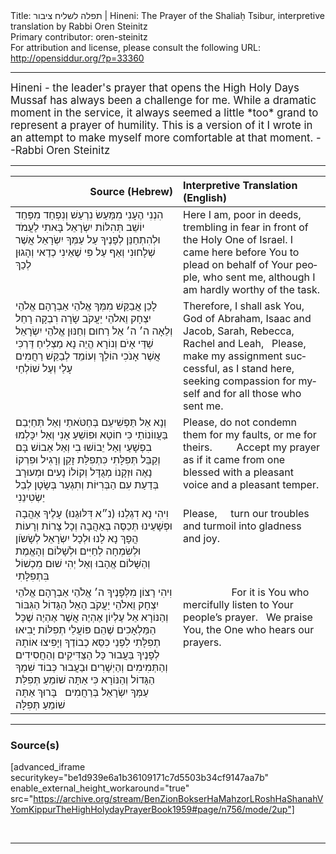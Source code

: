 <html>
<head></head>
<body>
Title: תפלה לשליח ציבור | Hineni: The Prayer of the Shaliaḥ Tsibur, interpretive translation by Rabbi Oren Steinitz<br />
Primary contributor: oren-steinitz<br />
For attribution and license, please consult the following URL: <a href="http://opensiddur.org/?p=33360">http://opensiddur.org/?p=33360</a>
<p />
<hr />

<div class="english" lang="en" style="font-size: 1.2em;">
Hineni - the leader's prayer that opens the High Holy Days Mussaf has always been a challenge for me. While a dramatic moment in the service, it always seemed a little *too* grand to represent a prayer of humility. This is a version of it I wrote in an attempt to make myself more comfortable at that moment. --Rabbi Oren Steinitz
</div>

<hr />

<table style="margin-left: auto;margin-right: auto;" class="draggable">
<thead><tr><th id="x" style="text-align: right;">Source (Hebrew)</th><th style="text-align: left;">Interpretive Translation (English)</th></tr></thead>
<tbody>
<tr><td style="vertical-align:top;">
<div class="liturgy" lang="he">
הִנְנִי 
הֶעָנִי מִמַּעַשׂ
נִרְעַשׁ וְנִפְחַד מִפַּחַד 
יוֹשֵׁב תְּהִלּוֹת יִשְׂרָאֵל
בָּאתִי לַעֲמֹד וּלְהִתְחַנֵּן לְפָנֶיךָ
עַל עַמְּךָ יִשְׂרָאֵל אֲשֶׁר 
שְׁלָחוּנִי
וְאַף עַל פִּי שֶׁאֵינִי כְדַאי וְהָגוּן לְכַךְ
</span></div></td>
 
<td style="vertical-align:top;">
<div class="english" lang="en">
Here I am,
poor in deeds,
trembling in fear 
in front of the Holy One of Israel.
I came here before You to plead 
on behalf of Your people, 
who sent me,
although I am hardly worthy of the task.
</div></td></tr>


<tr><td style="vertical-align:top;">
<div class="liturgy" lang="he">
לָכֵן אֲבַקֵּשׁ מִמְּךָ
אֱלֹהֵי אַבְרָהָם אֱלֹהֵי יִצְחָק וֵאלֹהֵי יַעֲקֹב
שָׂרָה רִבְקָה רָחֵל וְלֵאָה
ה׳ ה׳ אֵל רַחוּם וְחַנּוּן אֱלֹהֵי יִשְׂרָאֵל שַׁדַּי אָיֹם וְנוֹרָא
הֱיֵה נָא 
מַצְלִיחַ דַּרְכִּי
אֲשֶׁר אָנֹכִי הוֹלֵךְ וְעוֹמֵד 
לְבַקֵּשׁ רַחֲמִים 
עָלַי וְעַל שׁוֹלְחַי
</span></div></td>
 
<td style="vertical-align:top;">
<div class="english" lang="en">
Therefore, I shall ask You,
God of Abraham, Isaac and Jacob,
Sarah, Rebecca, Rachel and Leah,
&nbsp;
Please,
make my assignment successful,
as I stand here, 
seeking compassion 
for myself and for all those who sent me.
</div></td></tr>


<tr><td style="vertical-align:top;">
<div class="liturgy" lang="he">
וְנָא 
אַל תַּפְשִׁיעֵם בְּחַטֹּאתַי
וְאַל תְּחַיְּבֵם בַּעֲווֹנוֹתַי
כִּי חוֹטֵא וּפוֹשֵׁעַ אָנִי
וְאַל יִכָּלְמוּ בִפְשָׁעַי
וְאַל יֵבוֹשׁוּ בִי
וְאַל אֵבוֹשׁ בָּם
וְקַבֵּל תְּפִלָּתִי כִּתְפִלַּת זָקֵן וְרָגִיל
וּפִרְקוֹ נָאֶה וּזְקָנוֹ מְגֻדָּל וְקוֹלוֹ נָעִים
וּמְעוּרָב בְּדַעַת עִם הַבְּרִיּוֹת
וְתִגְעַר בְּשָׂטָן לְבַל יַשְׂטִינֵנִי
</span></div></td>
 
<td style="vertical-align:top;">
<div class="english" lang="en">
Please,
do not condemn them for my faults,
or me for theirs.
&nbsp;
&nbsp;
&nbsp;
&nbsp;
Accept my prayer 
as if it came from one 
blessed with a pleasant voice 
and a pleasant temper.
</div></td></tr>


<tr><td style="vertical-align:top;">
<div class="liturgy" lang="he">
וִיהִי נָא 
דִגְלֵנוּ (נ״א דִּלּוּגֵנוּ) עָלֶיךָ אַהֲבָה 
וּפְשָׁעֵינוּ תְּכַסֶּה בְּאַהֲבָה
וְכָל צָרוֹת וְרָעוֹת
הֲפָךְ נָא לָנוּ וּלְכָל יִשְׂרָאֵל
לְשָׂשֹוֹן וּלְשִׂמְחָה לְחַיִּים וּלְשָׁלוֹם
וְהָאֱמֶת וְהַשָּׁלוֹם אֱהָבוּ
וְאַל יְהִי שׁוּם מִכְשׁוֹל בִּתְפִלָּתִי
</span></div></td>
 
<td style="vertical-align:top;">
<div class="english" lang="en">
Please,
&nbsp;
&nbsp;
turn our 
troubles and turmoil
into gladness and joy.
</div></td></tr>


<tr><td style="vertical-align:top;">
<div class="liturgy" lang="he">
וִיהִי רָצוֹן מִלְּפָנֶיךָ
ה׳ אֱלֹהֵי אַבְרָהָם אֱלֹהֵי יִצְחָק וֵאלֹהֵי יַעֲקֹב
הָאֵל הַגָּדוֹל הַגִּבּוֹר וְהַנּוֹרָא אֵל עֶלְיוֹן
אֶהְיֶה אֲשֶׁר אֶהְיֶה
שֶׁכָּל הַמַּלְאָכִים שֶׁהֵם פּוֹעֲלֵי תְפִלּוֹת
יָבִיאוּ תְפִלָּתִי לִפְנֵי כִסֵּא כְבוֹדֶךָ
וְיָפִיצוּ אוֹתָהּ לְפָנֶיךָ
בַּעֲבוּר כָּל הַצַּדִּיקִים וְהַחֲסִידִים וְהַתְּמִימִים וְהַיְשָׁרִים
וּבַעֲבוּר כְּבוֹד שִׁמְךָ הַגָּדוֹל וְהַנּוֹרָא
כִּי אַתָּה 
שׁוֹמֵעַ 
תְּפִלַּת עַמְּךָ יִשְׂרָאֵל בְּרַחֲמִים
&nbsp;
בָּרוּךְ אַתָּה 
שׁוֹמֵעַ תְּפִלָּה
</span></div></td>
 
<td style="vertical-align:top;">
<div class="english" lang="en">
&nbsp;
&nbsp;
&nbsp;
&nbsp;
&nbsp;
&nbsp;
&nbsp;
&nbsp;
&nbsp;
For it is You 
who mercifully listen 
to Your people’s prayer.
&nbsp;
We praise You, 
the One who hears our prayers.
</div></td></tr>
</tbody></table>

<hr />

<h3>Source(s)</h3>

[advanced_iframe securitykey="be1d939e6a1b36109171c7d5503b34cf9147aa7b" enable_external_height_workaround="true" src="https://archive.org/stream/BenZionBokserHaMahzorLRoshHaShanahVYomKippurTheHighHolydayPrayerBook1959#page/n756/mode/2up"]

&nbsp;

<hr />

&nbsp;
</body>
</html>